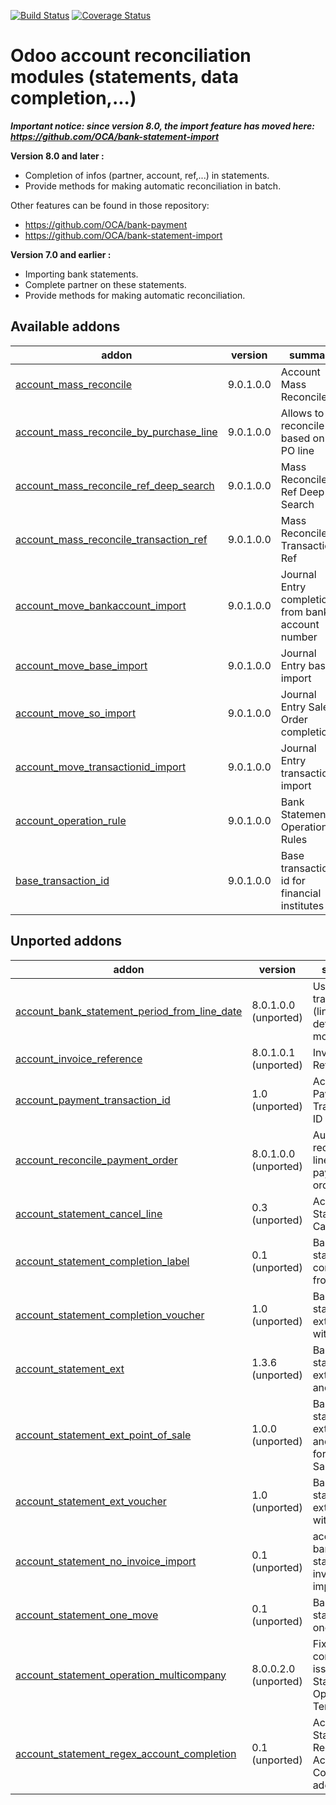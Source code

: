 [![Build Status](https://travis-ci.org/OCA/account-reconcile.svg?branch=9.0)](https://travis-ci.org/OCA/account-reconcile)
[![Coverage Status](https://coveralls.io/repos/OCA/account-reconcile/badge.png?branch=9.0)](https://coveralls.io/r/OCA/account-reconcile?branch=9.0)

Odoo account reconciliation modules (statements, data completion,...)
=====================================================================

***Important notice: since version 8.0, the import feature has moved here: https://github.com/OCA/bank-statement-import***


__Version 8.0 and later :__

* Completion of infos (partner, account, ref,...) in statements.
* Provide methods for making automatic reconciliation in batch.

Other features can be found in those repository:
* https://github.com/OCA/bank-payment
* https://github.com/OCA/bank-statement-import

__Version 7.0 and earlier :__

* Importing bank statements.
* Complete partner on these statements.
* Provide methods for making automatic reconciliation.


[//]: # (addons)

Available addons
----------------
addon | version | summary
--- | --- | ---
[account_mass_reconcile](account_mass_reconcile/) | 9.0.1.0.0 | Account Mass Reconcile
[account_mass_reconcile_by_purchase_line](account_mass_reconcile_by_purchase_line/) | 9.0.1.0.0 | Allows to reconcile based on the PO line
[account_mass_reconcile_ref_deep_search](account_mass_reconcile_ref_deep_search/) | 9.0.1.0.0 | Mass Reconcile Ref Deep Search
[account_mass_reconcile_transaction_ref](account_mass_reconcile_transaction_ref/) | 9.0.1.0.0 | Mass Reconcile Transaction Ref
[account_move_bankaccount_import](account_move_bankaccount_import/) | 9.0.1.0.0 | Journal Entry completion from bank account number
[account_move_base_import](account_move_base_import/) | 9.0.1.0.0 | Journal Entry base import
[account_move_so_import](account_move_so_import/) | 9.0.1.0.0 | Journal Entry Sale Order completion
[account_move_transactionid_import](account_move_transactionid_import/) | 9.0.1.0.0 | Journal Entry transactionID import
[account_operation_rule](account_operation_rule/) | 9.0.1.0.0 | Bank Statement Operation Rules
[base_transaction_id](base_transaction_id/) | 9.0.1.0.0 | Base transaction id for financial institutes


Unported addons
---------------
addon | version | summary
--- | --- | ---
[account_bank_statement_period_from_line_date](account_bank_statement_period_from_line_date/) | 8.0.1.0.0 (unported) | Use bank transaction (line) date to determine move period
[account_invoice_reference](account_invoice_reference/) | 8.0.1.0.1 (unported) | Invoices Reference
[account_payment_transaction_id](account_payment_transaction_id/) | 1.0 (unported) | Account Payment - Transaction ID
[account_reconcile_payment_order](account_reconcile_payment_order/) | 8.0.1.0.0 (unported) | Automatically reconcile all lines from payment orders
[account_statement_cancel_line](account_statement_cancel_line/) | 0.3 (unported) | Account Statement Cancel Line
[account_statement_completion_label](account_statement_completion_label/) | 0.1 (unported) | Bank statement completion from label
[account_statement_completion_voucher](account_statement_completion_voucher/) | 1.0 (unported) | Bank statement extension with voucher
[account_statement_ext](account_statement_ext/) | 1.3.6 (unported) | Bank statement extension and profiles
[account_statement_ext_point_of_sale](account_statement_ext_point_of_sale/) | 1.0.0 (unported) | Bank statement extension and profiles for Point of Sale
[account_statement_ext_voucher](account_statement_ext_voucher/) | 1.0 (unported) | Bank statement extension with voucher
[account_statement_no_invoice_import](account_statement_no_invoice_import/) | 0.1 (unported) | account bank statement no invoice import
[account_statement_one_move](account_statement_one_move/) | 0.1 (unported) | Bank statement one move
[account_statement_operation_multicompany](account_statement_operation_multicompany/) | 8.0.0.2.0 (unported) | Fix multi-company issue on Statement Operation Templates
[account_statement_regex_account_completion](account_statement_regex_account_completion/) | 0.1 (unported) | Account Statement Regex Account Completion addon

[//]: # (end addons)
